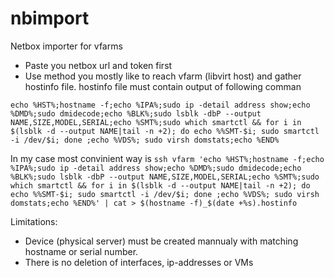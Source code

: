 # nbimport
Netbox importer for vfarms

- Paste you netbox url and token first
- Use method you mostly like to reach vfarm (libvirt host) and gather hostinfo file.
hostinfo file must contain output of following comman

`echo %HST%;hostname -f;echo %IPA%;sudo ip -detail address show;echo %DMD%;sudo dmidecode;echo %BLK%;sudo lsblk -dbP --output NAME,SIZE,MODEL,SERIAL;echo %SMT%;sudo which smartctl && for i in $(lsblk -d --output NAME|tail -n +2); do echo %%SMT-$i; sudo smartctl -i /dev/$i; done ;echo %VDS%; sudo virsh domstats;echo %END%`

In my case most convinient way is 
`ssh vfarm 'echo %HST%;hostname -f;echo %IPA%;sudo ip -detail address show;echo %DMD%;sudo dmidecode;echo %BLK%;sudo lsblk -dbP --output NAME,SIZE,MODEL,SERIAL;echo %SMT%;sudo which smartctl && for i in $(lsblk -d --output NAME|tail -n +2); do echo %%SMT-$i; sudo smartctl -i /dev/$i; done ;echo %VDS%; sudo virsh domstats;echo %END%' | cat > $(hostname -f)_$(date +%s).hostinfo`



Limitations:
- Device (physical server) must be created mannualy with matching hostname or serial number. 
- There is no deletion of interfaces, ip-addresses or VMs
